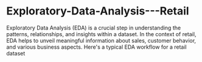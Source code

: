 # Exploratory-Data-Analysis---Retail
Exploratory Data Analysis (EDA) is a crucial step in understanding the patterns, relationships, and insights within a dataset. In the context of retail, EDA helps to unveil meaningful information about sales, customer behavior, and various business aspects. Here's a typical EDA workflow for a retail dataset
